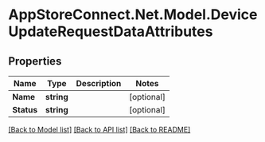# AppStoreConnect.Net.Model.DeviceUpdateRequestDataAttributes

## Properties

Name | Type | Description | Notes
------------ | ------------- | ------------- | -------------
**Name** | **string** |  | [optional] 
**Status** | **string** |  | [optional] 

[[Back to Model list]](../README.md#documentation-for-models) [[Back to API list]](../README.md#documentation-for-api-endpoints) [[Back to README]](../README.md)

